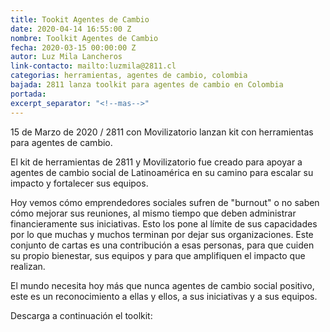 ```yaml
---
title: Tookit Agentes de Cambio
date: 2020-04-14 16:55:00 Z
nombre: Toolkit Agentes de Cambio
fecha: 2020-03-15 00:00:00 Z
autor: Luz Mila Lancheros
link-contacto: mailto:luzmila@2811.cl
categorias: herramientas, agentes de cambio, colombia
bajada: 2811 lanza toolkit para agentes de cambio en Colombia
portada: 
excerpt_separator: "<!--mas-->"
---
```


15 de Marzo de 2020 / 2811 con Movilizatorio lanzan kit con herramientas para agentes de cambio. <!--mas--> 

El kit de herramientas de 2811 y Movilizatorio fue creado para apoyar a agentes de cambio social de Latinoamérica en su camino para escalar su impacto y fortalecer sus equipos. 

Hoy vemos cómo emprendedores sociales sufren de "burnout" o no saben cómo mejorar sus reuniones, al mismo tiempo que deben administrar financieramente sus iniciativas. Esto los pone al límite de sus capacidades por lo que muchas y muchos terminan por dejar sus organizaciones. Este conjunto de cartas es una contribución a esas personas, para que cuiden su propio bienestar, sus equipos y para que amplifiquen el impacto que realizan. 

El mundo necesita hoy más que nunca agentes de cambio social positivo, este es un reconocimiento a ellas y ellos, a sus iniciativas y a sus equipos. 

Descarga a continuación el toolkit: 

<script charset="utf-8" type="text/javascript" src="//js.hsforms.net/forms/shell.js"></script>
<script>
  hbspt.forms.create({
	portalId: "6925431",
	formId: "9ade9cfc-9775-4d28-83ad-d20a8574f942"
});
</script>
